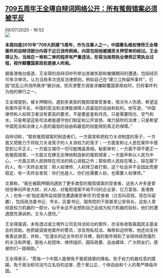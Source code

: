<!--1594310105000-->
[709五周年王全璋自辩词网络公开：所有冤假错案必须被平反](http://www.rfi.fr//cn/%E4%B8%AD%E5%9B%BD/20200709-709%E4%BA%94%E5%91%A8%E5%B9%B4%E7%8E%8B%E5%85%A8%E7%92%8B%E8%87%AA%E8%BE%A9%E8%AF%8D%E7%BD%91%E7%BB%9C%E5%85%AC%E5%BC%80-%E6%89%80%E6%9C%89%E5%86%A4%E5%81%87%E9%94%99%E6%A1%88%E5%BF%85%E9%A1%BB%E8%A2%AB%E5%B9%B3%E5%8F%8D)
------

<div>09/07/2020 - 16:52</div><img src="https://s.rfi.fr/media/display/d51987be-b3b2-11ea-ab00-005056bf87d6/w:310/p:16x9/cover-r4x3w1000-5c4ea094cdb73-chine-l-avocat-wang-quanzhang-condamne-a-4-ans-et-demi-de.jpg"><p><strong>本周四是2015年“709大抓捕”5周年，作为当事人之一，中国著名维权律师王全璋案件的自辩词部分内容于近日流传网络，内容包括他被捕至关押受审的经过。王全璋认为，当局在一审和二审的程序有严重违法，形容当局将执业律师正常执业过程，视作颠覆国家政权是骇人听闻。</strong></p><div class="t-content__body u-clearfix"><div class="m-interstitial"></div><p>据香港电台报道，王全璋的自辩词中列举出其被失踪和被捕期间的遭遇，包括经历10多次审讯，认为当局多次违反法律原则，例如自己在“建三江拘留所事件”，已因“扰乱公共场所秩序”被训诫，但天津警方调查涉嫌颠覆国家政权时，仍将事件列为他的罪行之一。</p><p>王全璋提到，被关押期间，遇到多类型的冤假错案受害者，情况令人伤感，希望这些案件获平反，中国的宪法和法律能保障人民最低的自由和权利。他写道，“中国律师和人权捍卫者没有更高的要求，不是要星星和月亮，只是需要阳光、空气和水，只是希望这些司法者能遵守他们制定和公开宣扬、竭力鼓吹的法律；只是希望中国宪法和法律上人民的最低的自由和最低的权能得到真正的保障。”</p><p>自辩词称，“那些冤假错案的制造者们，一方面宣称把权力关进制度的笼子，一方面又把致力于将权力关进笼子的人关进权力的笼子；一方面宣称让人民在案件中感受到公平正义，一方面又竭尽一切可能掩盖真相，秘密审判；一方面不得不更正一些冤假错案，一方面又在肆无忌惮地制造新的冤假错案；一方面声称以人民为中心，一方面又把人民排除在司法的核心进程之外；那些把人民挂在嘴上、踩在脚下的人，有一天终会发现：把人权律师、人权捍卫者打倒，这个社会并不会因此而更稳定，有一天终会发现：你们也是人，你们也需要人权，也需要人权律师。”</p><p>文章称，“我在被羁押期间遇到了更多类型的冤假错案的受害者，这些人许多是曾经信奉闷声发大财，对人权、对冤假错案不闻不问的企业家、亿万富翁、香港商人；也有一些‘指定居所监视居住遭遇痛苦审讯’的受害者（过去叫双规，现在叫留置），包括政法委书记、市长、区委书记、国务院的干部甚至公安局长，这些人曾经是权力机器的一部分，似乎永远不会想到自己会成为权力机器的目标，他们的遭遇既充满讽刺，又令人感伤。”</p><p>王全璋强调，未有透过成立境外公司支持法轮功的案件，亦没有收取美国民主基金会的资助。他质疑调查他案件的警员，涉及徇私枉法、侮辱和迫供等。他还向支持者表达谢意，并称，“在漫长的近五年的岁月裡，我的案件得到了全球持续而强烈的关注和声援，那些人权团体、律师组织、国际政要、自由媒体、广大网友们，感谢你们一路相助。”</p><p>王全璋表示，“愿每一个中国人能够免于冤假错案的降临，免于权力机器任意的蹂躏，免于政治和司法巧立名目的迫害...愿个案公正、个体自由和个人的尊严降临中国。  ”  </p><div class="o-self-promo o-self-promo--nl o-self-promo--hidden" data-selfpromo-newsletter></div><div class="o-self-promo o-self-promo--app o-self-promo--hidden" data-selfpromo-app></div></div>
